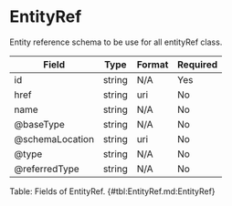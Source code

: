 <!--
    ATTENTION: This file was generated via gradle!
               Do NOT manually edit this file! Any such changes will be overwritten!
-->

# EntityRef

Entity reference schema to be use for all entityRef class.

| Field | Type | Format | Required |
|-------|---|--------|---|
| id | string | N/A | Yes |
| href | string | uri | No |
| name | string | N/A | No |
| \@baseType | string | N/A | No |
| \@schemaLocation | string | uri | No |
| \@type | string | N/A | No |
| \@referredType | string | N/A | No |

Table: Fields of EntityRef. {#tbl:EntityRef.md:EntityRef}
